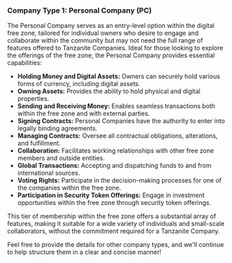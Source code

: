 ### Company Type 1: Personal Company (PC)

The Personal Company serves as an entry-level option within the digital free zone, tailored for individual owners who desire to engage and collaborate within the community but may not need the full range of features offered to Tanzanite Companies. Ideal for those looking to explore the offerings of the free zone, the Personal Company provides essential capabilities:

- **Holding Money and Digital Assets:** Owners can securely hold various forms of currency, including digital assets.
- **Owning Assets:** Provides the ability to hold physical and digital properties.
- **Sending and Receiving Money:** Enables seamless transactions both within the free zone and with external parties.
- **Signing Contracts:** Personal Companies have the authority to enter into legally binding agreements.
- **Managing Contracts:** Oversee all contractual obligations, alterations, and fulfillment.
- **Collaboration:** Facilitates working relationships with other free zone members and outside entities.
- **Global Transactions:** Accepting and dispatching funds to and from international sources.
- **Voting Rights:** Participate in the decision-making processes for one of the companies within the free zone.
- **Participation in Security Token Offerings:** Engage in investment opportunities within the free zone through security token offerings.

This tier of membership within the free zone offers a substantial array of features, making it suitable for a wide variety of individuals and small-scale collaborators, without the commitment required for a Tanzanite Company.

Feel free to provide the details for other company types, and we'll continue to help structure them in a clear and concise manner!